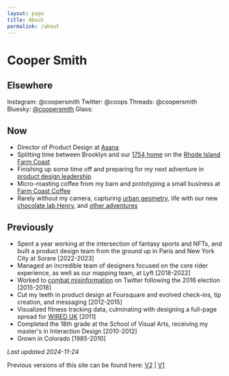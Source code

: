 ```yaml
---
layout: page
title: About
permalink: /about
---
```


# Cooper Smith


## Elsewhere

Instagram: @coopersmith
Twitter: @coops
Threads: @coopersmith
Bluesky: [@coopersmith](https://bsky.app/profile/coopersmith.bsky.social)
Glass:




## Now

- Director of Product Design at [Asana](https://asana.com/features)
- Splitting time between Brooklyn and our [1754 home](https://www.instagram.com/p/CSHlpbrHvX0/?utm_source=ig_web_copy_link&igsh=MzRlODBiNWFlZA) on the [Rhode Island Farm Coast](https://www.nytimes.com)
- Finishing up some time off and preparing for my next adventure in [product design leadership](https://read.cv)
- Micro-roasting coffee from my barn and prototyping a small business at [Farm Coast Coffee](https://www.farmcoastcoffee.com)
- Rarely without my camera, capturing [urban geometry](https://glass.photo/coop/series/23JMDL7SdFbichhEXDLYLC-urban-geometry), life with our new [chocolate lab Henry](https://glass.photo/coop/series/DwvX0G2qYfvLJESKQxL0b-life-with-henry), and [other adventures](https://glass.photo/coop)

## Previously

- Spent a year working at the intersection of fantasy sports and NFTs, and built a product design team from the ground up in Paris and New York City at Sorare [2022-2023]
- Managed an incredible team of designers focused on the core rider experience, as well as our mapping team, at Lyft [2018-2022]
- Worked to [combat misinformation](https://www.nytimes.com) on Twitter following the 2016 election [2015-2018]
- Cut my teeth in product design at Foursquare and evolved check-ins, tip creation, and messaging [2012-2015]
- Visualized fitness tracking data, culminating with designing a full-page spread for [WIRED UK](https://cargocollective.com) [2011]
- Completed the 18th grade at the School of Visual Arts, receiving my master's in Interaction Design [2010-2012]
- Grown in Colorado [1985-2010]

_Last updated 2024-11-24_

Previous versions of this site can be found here: [V2](https://www.coopsmith.co/archive/v2/) | [V1](https://www.coopsmith.co/Archive/V1/)
